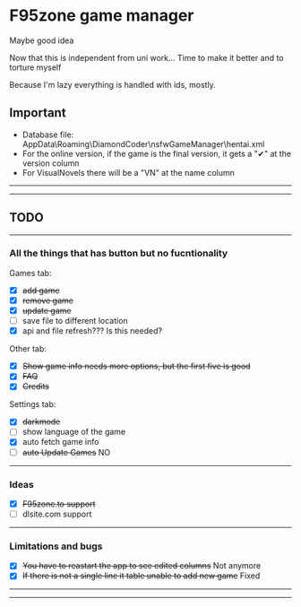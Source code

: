 # F95zone game manager

Maybe good idea

Now that this is independent from uni work... Time to make it better
and to torture myself

Because I'm lazy everything is handled with ids, mostly.

## Important

- Database file: AppData\Roaming\DiamondCoder\nsfwGameManager\hentai.xml
- For the online version, if the game is the final version, it gets a "✔" at the version column
- For VisualNovels there will be a "VN" at the name column

---
---

## TODO

---

### All the things that has button but no fucntionality

Games tab:

- [x] ~~add game~~
- [x] ~~remove game~~
- [x] ~~update game~~
- [ ] save file to different location
- [x] api and file refresh??? Is this needed?

Other tab:

- [x] ~~Show game info needs more options, but the first five is good~~
- [x] ~~FAQ~~
- [x] ~~Credits~~

Settings tab:

- [x] ~~darkmode~~
- [ ] show language of the game
- [x] auto fetch game info
- [ ] ~~auto Update Games~~ NO

---

### Ideas

- [x] ~~F95zone.to support~~
- [ ] dlsite.com support

---

### Limitations and bugs

- [x] ~~You have to reastart the app to see edited columns~~ Not anymore
- [x] ~~If there is not a single line it table unable to add new game~~ Fixed

---
---
